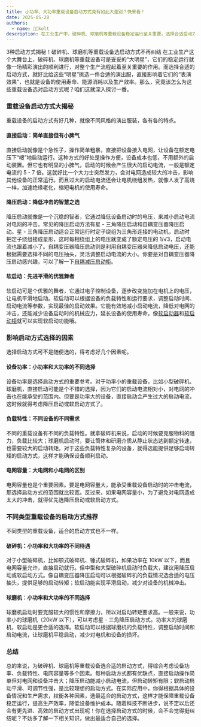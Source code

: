 ```yaml
---
title: 小功率、大功率重载设备启动方式竟有如此大差别？快来看！ 
date: 2025-05-28
authors:
  - name: 🧑‍💼kolt
description: 在工业生产中，破碎机、球磨机等重载设备稳定运行至关重要，选择合适启动方式影响其使用寿命、能源消耗和生产效率。重载设备启动方式有直接启动（操作简单但启动电流大，对电网和设备有冲击）、降压启动（通过降低电压减小冲击，包括星 - 三角降压启动和自耦变压器降压启动）和软启动（通过电子控制平滑启动，可调整参数）。选择启动方式需考虑设备功率、负载特性、电网容量等因素，不同类型重载设备适合的启动方式不同，如小型破碎机、球磨机可根据功率选直接启动或星 - 三角降压启动，中型和大型破碎机及大功率球磨机宜选降压启动或软启动。总之，要综合考量选最适合的启动方式，保障设备稳定运行、提高生产效率和降低维护成本。   
---
```


3种启动方式揭秘！破碎机、球磨机等重载设备选启动方式不再纠结
在工业生产这个大舞台上，破碎机、球磨机等重载设备可是妥妥的“大明星”，它们的稳定运行就像一场精彩演出的顺利进行，对整个生产流程起着至关重要的作用。而选择合适的启动方式，就好比给这些“明星”挑选一件合适的演出服，直接影响着它们的“表演效果”，也就是设备的使用寿命、能源消耗以及生产效率。那么，究竟该怎么为这些重载设备选对启动方式呢？咱们这就深入探讨一番。

### 重载设备启动方式大揭秘
重载设备的启动方式有好几种，就像不同风格的演出服装，各有各的特点。

#### 直接启动：简单直接但有小脾气
直接启动就像是个急性子，操作简单粗暴，直接把设备接入电网，让设备在额定电压下“嗖”地启动运行。这种方式的好处是操作方便，设备成本也低，不用额外的启动装置。但它也有明显的小脾气，启动的时候会产生很大的启动电流，一般是额定电流的 5 - 7 倍。这就好比一个大力士突然发力，会对电网造成较大的冲击，影响其他设备的正常运行。而且过大的启动电流还会让电机绕组发热，就像人发了高烧一样，加速绝缘老化，缩短电机的使用寿命。

#### 降压启动：降低冲击的智慧之选
降压启动就像是一个沉稳的智者，它通过降低设备启动时的电压，来减小启动电流对电网的冲击。常见的降压启动方法有星 - 三角降压启动和自耦变压器降压启动。星 - 三角降压启动适合正常运行时定子绕组为三角形连接的电动机，启动时把定子绕组接成星形，这时每相绕组上的电压就变成了额定电压的 1/√3，启动电流也跟着减小了。自耦变压器降压启动则是利用自耦变压器来降低启动电压，还能根据需要选择不同的电压抽头，灵活调整启动电流的大小。你要是对自耦变压器降压启动感兴趣，可以了解一下[自耦减压启动柜](https://www.lyskjd.com/products/autotransformer-reduced-voltage-starting-cabinet/)。

#### 软启动：先进平滑的优雅舞者
软启动可是个优雅的舞者，它通过电子控制设备，逐步改变施加在电机上的电压，让电机平滑地启动。软启动可以根据设备的负载特性和运行要求，调整启动时间、启动电流等参数，实现最佳的启动效果。它能有效地减小启动电流，降低对电网的冲击，还能减少设备启动时的机械应力，延长设备的使用寿命。像[软启动器](https://www.lyskjd.com/products/online-soft-starter/ "软启动器")和[软启动柜](https://www.lyskjd.com/products/online-soft-start-cabinet/)就可以实现软启动功能哦。

### 影响启动方式选择的因素
选择启动方式可不是随便选的，得考虑好几个因素呢。

#### 设备功率：小功率和大功率的不同选择
设备功率是选择启动方式的重要参考。对于功率小的重载设备，比如小型破碎机、球磨机，直接启动可能是个不错的选择，因为它们的启动电流相对小，对电网的冲击也在能承受的范围内。但要是功率大的设备，直接启动会产生过大的启动电流，这时候就得考虑降压启动或软启动方式了。

#### 负载特性：不同设备的不同需求
不同的重载设备有不同的负载特性。就拿破碎机来说，启动的时候要克服物料的阻力，负载比较大；球磨机启动时，要让筒体和研磨介质从静止状态达到额定转速，也需要较大的启动转矩。对于这些负载特性复杂的设备，就得选能提供足够启动转矩的启动方式，这样才能确保设备顺利启动。

#### 电网容量：大电网和小电网的区别
电网容量也是个重要因素。要是电网容量大，能承受重载设备启动时的冲击电流，那选择启动方式的范围就比较宽。反过来，如果电网容量小，为了避免对电网造成太大的冲击，就得优先选降压启动或软启动方式。

### 不同类型重载设备的启动方式推荐
不同类型的重载设备，适合的启动方式也不一样。

#### 破碎机：小功率和大功率的不同待遇
对于小型破碎机，比如颚式破碎机、锤式破碎机，如果功率在 10kW 以下，而且电网容量允许，直接启动就行。但中型和大型破碎机启动时负载大，建议用降压启动或软启动方式。像自耦变压器降压启动可以根据破碎机的负载情况选合适的电压抽头，提供足够的启动转矩；软启动能实现平滑启动，减少对设备的机械冲击。

#### 球磨机：小功率和大功率的不同选择
球磨机启动时要克服较大的惯性和摩擦力，所以对启动转矩要求高。一般来说，功率小的球磨机（20kW 以下），可以考虑星 - 三角降压启动方式。功率大的球磨机，软启动是更合适的选择。软启动可以根据球磨机的负载特性，调整启动时间和启动电流，让球磨机平稳启动，减少对电机和设备的损坏。

### 总结
总的来说，为破碎机、球磨机等重载设备选合适的启动方式，得综合考虑设备功率、负载特性、电网容量等多个因素。每种启动方式都有优缺点，直接启动操作简单但对电网和设备冲击大；降压启动能减小启动电流，但启动转矩有限；软启动启动平滑、可调节性强，是比较理想的启动方式。在实际应用中，你得根据具体的设备情况和生产需求，权衡各种因素，选最适合的启动方式，这样才能保障重载设备稳定运行，提高生产效率，降低设备维护成本。随着科技不断进步，说不定以后还会有更先进、高效的启动方式出现呢！你在选择启动方式的时候，会不会觉得挺纠结呢？不妨多了解一下相关知识，做出最适合自己的选择。 